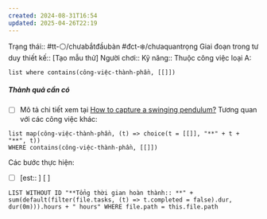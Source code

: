 ```yaml
---
created: 2024-08-31T16:54
updated: 2025-04-26T22:19
---
```


Trạng thái:: #tt-⚪/chưabắtđầubàn
#đct-❄️/chưaquantrọng
Giai đoạn trong tư duy thiết kế:: [Tạo mẫu thử]
Người chơi::
Kỹ năng::
Thuộc công việc loại A:
```dataview
list where contains(công-việc-thành-phần, [[]])
```

##### Thành quả cần có
- [ ] Mô tả chi tiết xem tại [How to capture a swinging pendulum?](https://photo.stackexchange.com/q/94857/7062)
Tương quan với các công việc khác:
```dataview 
list map(công-việc-thành-phần, (t) => choice(t = [[]], "**" + t + "**", t))
WHERE contains(công-việc-thành-phần, [[]])
```

Các bước thực hiện:
- [ ] [est:: ] [ ]  


```dataview
LIST WITHOUT ID "**Tổng thời gian hoàn thành:: **" + sum(default(filter(file.tasks, (t) => t.completed = false).dur, dur(0m))).hours + " hours" WHERE file.path = this.file.path
```
